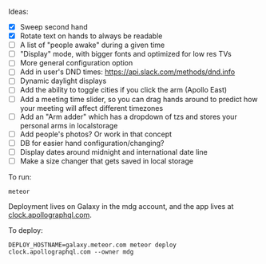 Ideas:
- [x] Sweep second hand
- [x] Rotate text on hands to always be readable
- [ ] A list of "people awake" during a given time
- [ ] "Display" mode, with bigger fonts and optimized for low res TVs
- [ ] More general configuration option
- [ ] Add in user's DND times: https://api.slack.com/methods/dnd.info
- [ ] Dynamic daylight displays
- [ ] Add the ability to toggle cities if you click the arm (Apollo East)
- [ ] Add a meeting time slider, so you can drag hands around to predict how your meeting will affect different timezones
- [ ] Add an "Arm adder" which has a dropdown of tzs and stores your personal arms in localstorage
- [ ] Add people's photos? Or work in that concept
- [ ] DB for easier hand configuration/changing?
- [ ] Display dates around midnight and international date line
- [ ] Make a size changer that gets saved in local storage

To run:

```
meteor
```

Deployment lives on Galaxy in the mdg account, and the app lives at [clock.apollographql.com](https://clock.apollographql.com).

To deploy:

```
DEPLOY_HOSTNAME=galaxy.meteor.com meteor deploy clock.apollographql.com --owner mdg
```
